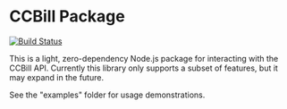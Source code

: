 # CCBill Package

[![Build Status](https://travis-ci.org/MCProHosting/ccbill-node.svg?branch=master)](https://travis-ci.org/MCProHosting/ccbill-node)

This is a light, zero-dependency Node.js package for interacting with the CCBill API. Currently this library only supports a subset of features, but it may expand in the future.

See the "examples" folder for usage demonstrations.
